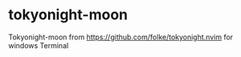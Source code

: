 # tokyonight-moon
Tokyonight-moon from https://github.com/folke/tokyonight.nvim for windows Terminal
